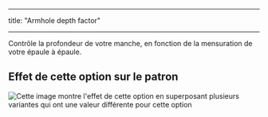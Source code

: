 - - -
title: "Armhole depth factor"
- - -

Contrôle la profondeur de votre manche, en fonction de la mensuration de votre épaule à épaule.

## Effet de cette option sur le patron

![Cette image montre l'effet de cette option en superposant plusieurs variantes qui ont une valeur différente pour cette option](tamiko_armholedepthfactor_sample.svg "Effect of this option on the pattern")
